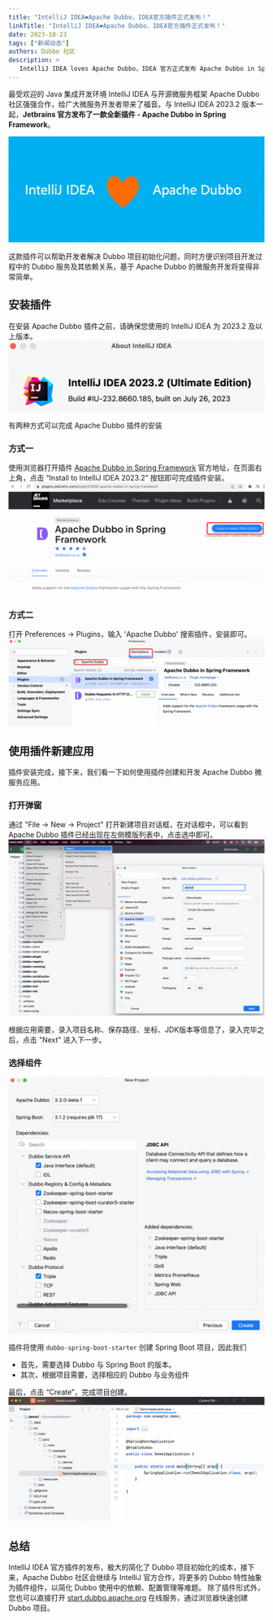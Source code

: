 ```yaml
---
title: "IntelliJ IDEA❤️Apache Dubbo，IDEA官方插件正式发布！"
linkTitle: "IntelliJ IDEA❤️Apache Dubbo，IDEA官方插件正式发布！"
date: 2023-10-23
tags: ["新闻动态"]
authors: Dubbo 社区
description: >
   IntelliJ IDEA loves Apache Dubbo，IDEA 官方正式发布 Apache Dubbo in Spring Framework 插件，支持 Dubbo 脚手架与项目模板创建。
---
```


最受欢迎的 Java 集成开发环境 IntelliJ IDEA 与开源微服务框架 Apache Dubbo 社区强强合作，给广大微服务开发者带来了福音。与 IntelliJ IDEA 2023.2 版本一起，**Jetbrains 官方发布了一款全新插件 - Apache Dubbo in Spring Framework**。

![IntelliJ IDEA loves️ Apache Dubbo](/imgs/blog/2023/10/plugin/img_6.png)

这款插件可以帮助开发者解决 Dubbo 项目初始化问题，同时方便识别项目开发过程中的 Dubbo 服务及其依赖关系，基于 Apache Dubbo 的微服务开发将变得非常简单。

## 安装插件
在安装 Apache Dubbo 插件之前，请确保您使用的 IntelliJ IDEA 为 2023.2 及以上版本。
![image.png](/imgs/blog/2023/10/plugin/img.png)

有两种方式可以完成 Apache Dubbo 插件的安装

### 方式一
使用浏览器打开插件 [Apache Dubbo in Spring Framework](https://plugins.jetbrains.com/plugin/20938-apache-dubbo-in-spring-framework) 官方地址，在页面右上角，点击 “Install to IntelliJ IDEA 2023.2” 按钮即可完成插件安装。
![image.png](/imgs/blog/2023/10/plugin/img_1.png)

### 方式二
打开 Preferences -> Plugins，输入 'Apache Dubbo' 搜索插件，安装即可。
![image.png](/imgs/blog/2023/10/plugin/img_2.png)

## 使用插件新建应用
插件安装完成，接下来，我们看一下如何使用插件创建和开发 Apache Dubbo 微服务应用。

### 打开弹窗
通过 "File -> New -> Project" 打开新建项目对话框，在对话框中，可以看到 Apache Dubbo 插件已经出现在左侧模版列表中，点击选中即可。
![image.png](/imgs/blog/2023/10/plugin/img_3.png)

根据应用需要，录入项目名称、保存路径、坐标、JDK版本等信息了，录入完毕之后，点击 "Next" 进入下一步。
### 选择组件
![image.png](/imgs/blog/2023/10/plugin/img_4.png)

插件将使用 `dubbo-spring-boot-starter` 创建 Spring Boot 项目，因此我们

- 首先，需要选择 Dubbo 与 Spring Boot 的版本。
- 其次，根据项目需要，选择相应的 Dubbo 与业务组件

最后，点击 “Create”，完成项目创建。
![image.png](/imgs/blog/2023/10/plugin/img_5.png)
## 总结
IntelliJ IDEA 官方插件的发布，极大的简化了 Dubbo 项目初始化的成本，接下来，Apache Dubbo 社区会继续与 IntelliJ 官方合作，将更多的 Dubbo 特性抽象为插件组件，以简化 Dubbo 使用中的依赖、配置管理等难题。
除了插件形式外，您也可以直接打开 [start.dubbo.apache.org](https://start.dubbo.apache.org) 在线服务，通过浏览器快速创建 Dubbo 项目。
